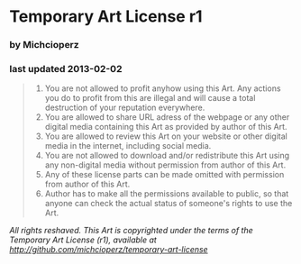 # Temporary Art License r1
### by Michcioperz
### last updated 2013-02-02

> 1. You are not allowed to profit anyhow using this Art. Any actions you do to profit from this are illegal and will cause a total destruction of your reputation everywhere.
> 2. You are allowed to share URL adress of the webpage or any other digital media containing this Art as provided by author of this Art.
> 3. You are allowed to review this Art on your website or other digital media in the internet, including social media.
> 4. You are not allowed to download and/or redistribute this Art using any non-digital media without permission from author of this Art.
> 5. Any of these license parts can be made omitted with permission from author of this Art.
> 6. Author has to make all the permissions available to public, so that anyone can check the actual status of someone's rights to use the Art.

*All rights reshaved. This Art is copyrighted under the terms of the Temporary Art License (r1), available at http://github.com/michcioperz/temporary-art-license*
